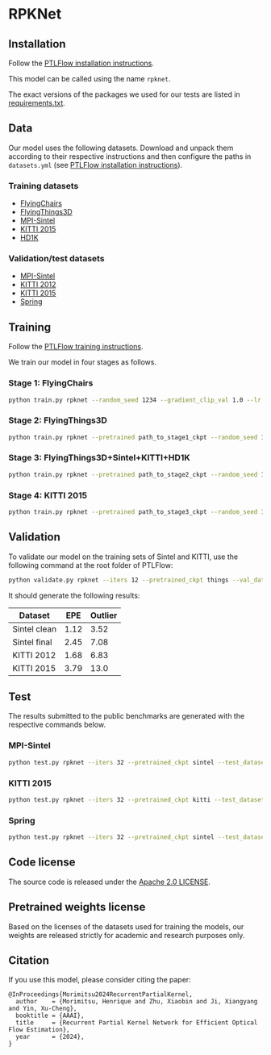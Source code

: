 # RPKNet

## Installation

Follow the [PTLFlow installation instructions](https://ptlflow.readthedocs.io/en/latest/starting/installation.html).

This model can be called using the name `rpknet`.

The exact versions of the packages we used for our tests are listed in [requirements.txt](requirements.txt).

## Data

Our model uses the following datasets. Download and unpack them according to their respective instructions and then configure the paths in `datasets.yml` (see [PTLFlow installation instructions](https://ptlflow.readthedocs.io/en/latest/starting/installation.html)).

### Training datasets

- [FlyingChairs](https://lmb.informatik.uni-freiburg.de/resources/datasets/FlyingChairs.en.html)
- [FlyingThings3D](https://lmb.informatik.uni-freiburg.de/resources/datasets/SceneFlowDatasets.en.html)
- [MPI-Sintel](http://sintel.is.tue.mpg.de)
- [KITTI 2015](https://www.cvlibs.net/datasets/kitti/eval_scene_flow.php?benchmark=flow)
- [HD1K](http://hci-benchmark.iwr.uni-heidelberg.de/)

### Validation/test datasets

- [MPI-Sintel](http://sintel.is.tue.mpg.de)
- [KITTI 2012](https://www.cvlibs.net/datasets/kitti/eval_stereo_flow.php?benchmark=flow)
- [KITTI 2015](https://www.cvlibs.net/datasets/kitti/eval_scene_flow.php?benchmark=flow)
- [Spring](https://spring-benchmark.org/)

## Training

Follow the [PTLFlow training instructions](https://ptlflow.readthedocs.io/en/latest/starting/training.html).

We train our model in four stages as follows.

### Stage 1: FlyingChairs

```bash
python train.py rpknet --random_seed 1234 --gradient_clip_val 1.0 --lr 2.5e-4 --wdecay 1e-4 --gamma 0.8 --train_dataset chairs --train_batch_size 8 --max_epochs 35 --pyramid_ranges 32 8 --iters 12 --corr_mode allpairs --not_cache_pkconv_weights
```

### Stage 2: FlyingThings3D

```bash
python train.py rpknet --pretrained path_to_stage1_ckpt --random_seed 1234 --gradient_clip_val 1.0 --lr 1.25e-4 --wdecay 1e-4 --gamma 0.8 --train_dataset things --train_batch_size 4 --max_epochs 40 --pyramid_ranges 32 8 --iters 12 --corr_mode allpairs --not_cache_pkconv_weights
```

### Stage 3: FlyingThings3D+Sintel+KITTI+HD1K
```bash
python train.py rpknet --pretrained path_to_stage2_ckpt --random_seed 1234 --gradient_clip_val 1.0 --lr 1.25e-4 --wdecay 1e-5 --gamma 0.85 --train_dataset 200*sintel+400*kitti-2015+10*hd1k+things-train-sinteltransform --train_batch_size 6 --max_epochs 4 --pyramid_ranges 32 8 --iters 12 --corr_mode allpairs --not_cache_pkconv_weights
```

### Stage 4: KITTI 2015
```bash
python train.py rpknet --pretrained path_to_stage3_ckpt --random_seed 1234 --gradient_clip_val 1.0 --lr 1.25e-4 --wdecay 1e-5 --gamma 0.85 --train_dataset kitti-2015 --train_batch_size 6 --max_epochs 150 --pyramid_ranges 32 8 --iters 12 --corr_mode allpairs --not_cache_pkconv_weights
```

## Validation

To validate our model on the training sets of Sintel and KITTI, use the following command at the root folder of PTLFlow:

```bash
python validate.py rpknet --iters 12 --pretrained_ckpt things --val_dataset sintel-clean+sintel-final+kitti-2012+kitti-2015
```

It should generate the following results:

| Dataset      | EPE  | Outlier |
|--------------|------|---------|
| Sintel clean | 1.12 | 3.52    |
| Sintel final | 2.45 | 7.08    |
| KITTI 2012   | 1.68 | 6.83    |
| KITTI 2015   | 3.79 | 13.0    |

## Test

The results submitted to the public benchmarks are generated with the respective commands below.

### MPI-Sintel

```bash
python test.py rpknet --iters 32 --pretrained_ckpt sintel --test_dataset sintel --warm_start
```

### KITTI 2015

```bash
python test.py rpknet --iters 32 --pretrained_ckpt kitti --test_dataset kitti-2015 --input_pad_one_side
```

### Spring

```bash
python test.py rpknet --iters 32 --pretrained_ckpt sintel --test_dataset spring --warm_start
```

## Code license

The source code is released under the [Apache 2.0 LICENSE](LICENSE).

## Pretrained weights license

Based on the licenses of the datasets used for training the models, our weights are released strictly for academic and research purposes only.

## Citation

If you use this model, please consider citing the paper:

```
@InProceedings{Morimitsu2024RecurrentPartialKernel,
  author    = {Morimitsu, Henrique and Zhu, Xiaobin and Ji, Xiangyang and Yin, Xu-Cheng},
  booktitle = {AAAI},
  title     = {Recurrent Partial Kernel Network for Efficient Optical Flow Estimation},
  year      = {2024},
}
```